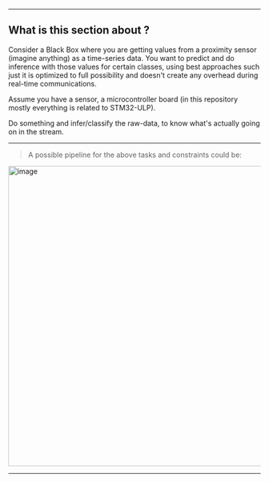 ----------------------------
What is this section about ?
---------------------------

Consider a Black Box where you are getting values from a proximity sensor (imagine anything) as a time-series data. You want to predict and do inference with those values for certain classes, using best approaches such just it is optimized to full possibility and doesn't create any overhead during real-time communications.

Assume you have a sensor, a microcontroller board (in this repository mostly everything is related to STM32-ULP).

Do something and infer/classify the raw-data, to know what's actually going on in the stream.

---------------------------

> A possible pipeline for the above tasks and constraints could be:

<img width="600" alt="image" src="https://github.com/user-attachments/assets/99dabd7f-db1e-4a56-957b-356ae59fc311">


---------------------------
